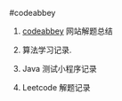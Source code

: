 #codeabbey

1. [codeabbey](http://www.codeabbey.com) 网站解题总结

2. 算法学习记录.

3. Java 测试小程序记录

4. Leetcode 解题记录